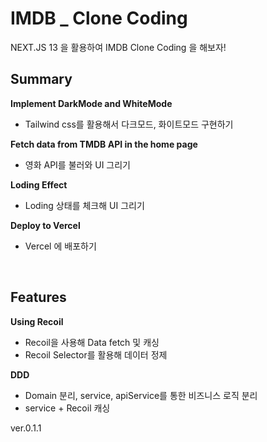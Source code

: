 # IMDB \_ Clone Coding

NEXT.JS 13 을 활용하여 IMDB Clone Coding 을 해보자!

<!-- [Demo Blog](https://morethan-log.vercel.app) | [Demo Resume](https://morethan-log.vercel.app/resume) -->

## Summary

**Implement DarkMode and WhiteMode**

- Tailwind css를 활용해서 다크모드, 화이트모드 구현하기

**Fetch data from TMDB API in the home page**

- 영화 API를 불러와 UI 그리기

**Loding Effect**

- Loding 상태를 체크해 UI 그리기

**Deploy to Vercel**

- Vercel 에 배포하기

<br />

## Features

**Using Recoil**

- Recoil을 사용해 Data fetch 및 캐싱
- Recoil Selector를 활용해 데이터 정제

**DDD**

- Domain 분리, service, apiService를 통한 비즈니스 로직 분리
- service + Recoil 캐싱

ver.0.1.1
